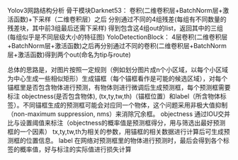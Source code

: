 Yolov3网路结构分析
	骨干模块Darknet53： 卷积(二维卷积层+BatchNorm层+激活函数)+下采样（二维卷积层）之后 分别通过不同的4组残差(每组有不同数量的残差块，其中前3组最后还需下采样) 得到包含这4组out的list，返回其中的三组(每组似乎是不同层级大小的特征图)
   YoloDetectionBlock：  4层卷积(二维卷积层+BatchNorm层+激活函数)之后再分别通过不同的卷积(二维卷积层+BatchNorm层+激活函数)得到两个out(命名为tip与route)

   总体的思路是，对图片按照一定规则（例如划分图片成n个小区域，以每个小区域为中心生成一些相似矩形）生成锚框（每个锚框看作是可能的候选区域），对每个锚框里是否包含物体进行预测，有物体则进行微调后生成预测框，每个预测框需要标注 objectness(是否包含物体), (tx,ty,tw,th)（锚框位置）和label（所含物体标签）。不同锚框生成的预测框可能会对应同一个物体，这个问题采用非极大值抑制（non-maximum suppression, nms）来消除冗余框。
   objectness 通过IOU交并比与设置阈值来标注（objectness的概率值是预测框得分，用与筛选出最好预测框的一个因素）
   tx,ty,tw,th为相关的参数，用锚框的相关数据进行计算后可生成预测框的位置信息。
   label 在网络对预测框里的物体进行预测时，最后会得到各个标签的概率值，好与标注的实际值进行损失计算